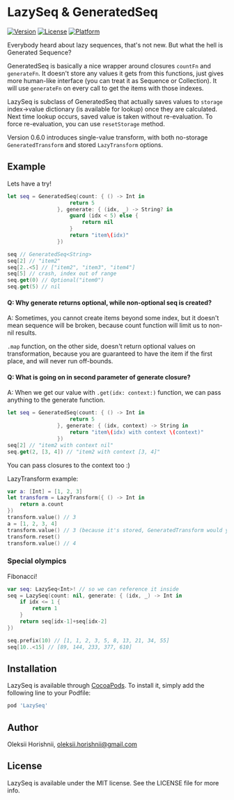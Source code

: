 # LazySeq & GeneratedSeq

[![Version](https://img.shields.io/cocoapods/v/LazySeq.svg?style=flat)](http://cocoapods.org/pods/LazySeq)
[![License](https://img.shields.io/cocoapods/l/LazySeq.svg?style=flat)](http://cocoapods.org/pods/LazySeq)
[![Platform](https://img.shields.io/cocoapods/p/LazySeq.svg?style=flat)](http://cocoapods.org/pods/LazySeq)

Everybody heard about lazy sequences, that's not new. But what the hell is Generated Sequence?

GeneratedSeq is basically a nice wrapper around closures `countFn` and `generateFn`. It doesn't store any values it gets from this functions, just gives more human-like interface (you can treat it as Sequence or Collection). It will use `generateFn` on every call to get the items with those indexes.

LazySeq is subclass of GeneratedSeq that actually saves values to `storage` index->value dictionary (is available for lookup) once they are calculated. Next time lookup occurs, saved value is taken without re-evaluation. To force re-evaluation, you can use `resetStorage` method.

Version 0.6.0 introduces single-value transform, with both no-storage `GeneratedTransform` and stored `LazyTransform` options.

## Example

Lets have a try!

```swift
let seq = GeneratedSeq(count: { () -> Int in
                    return 5
                }, generate: { (idx, _) -> String? in
                    guard (idx < 5) else {
                        return nil
                    }
                    return "item\(idx)"
                })

seq // GeneratedSeq<String>
seq[2] // "item2"
seq[2..<5] // ["item2", "item3", "item4"]
seq[5] // crash, index out of range
seq.get(0) // Optional("item0")
seq.get(5) // nil
```

#### Q: Why generate returns optional, while non-optional seq is created?

A: Sometimes, you cannot create items beyond some index, but it doesn't mean sequence will be broken, because count function will limit us to non-nil results.

`.map` function, on the other side, doesn't return optional values on transformation, because you are guaranteed to have the item if the first place, and will never run off-bounds.

#### Q: What is going on in second parameter of generate closure?

A: When we get our value with `.get(idx: context:)` function, we can pass anything to the generate function.

```swift
let seq = GeneratedSeq(count: { () -> Int in
                    return 5
                }, generate: { (idx, context) -> String in
                    return "item\(idx) with context \(context)"
                })
seq[2] // "item2 with context nil"
seq.get(2, [3, 4]) // "item2 with context [3, 4]"
```

You can pass closures to the context too :)

LazyTransform example:

```swift
var a: [Int] = [1, 2, 3]
let transform = LazyTransform({ () -> Int in
    return a.count
})
transform.value() // 3
a = [1, 2, 3, 4]
transform.value() // 3 (because it's stored, GeneratedTransform would yield 4)
transform.reset()
transform.value() // 4
```

### Special olympics

Fibonacci!

```swift
var seq: LazySeq<Int>! // so we can reference it inside
seq = LazySeq(count: nil, generate: { (idx, _) -> Int in
    if idx <= 1 {
        return 1
    }
    return seq[idx-1]+seq[idx-2]
})

seq.prefix(10) // [1, 1, 2, 3, 5, 8, 13, 21, 34, 55]
seq[10..<15] // [89, 144, 233, 377, 610]
```

## Installation

LazySeq is available through [CocoaPods](http://cocoapods.org). To install
it, simply add the following line to your Podfile:

```ruby
pod 'LazySeq'
```

## Author

Oleksii Horishnii, oleksii.horishnii@gmail.com

## License

LazySeq is available under the MIT license. See the LICENSE file for more info.
